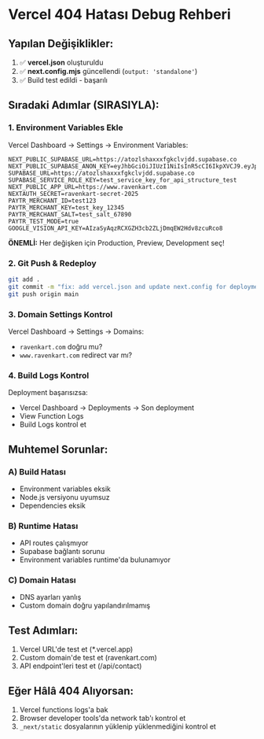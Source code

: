 # Vercel 404 Hatası Debug Rehberi

## Yapılan Değişiklikler:

1. ✅ **vercel.json** oluşturuldu
2. ✅ **next.config.mjs** güncellendi (`output: 'standalone'`)
3. ✅ Build test edildi - başarılı

## Sıradaki Adımlar (SIRASIYLA):

### 1. Environment Variables Ekle
Vercel Dashboard → Settings → Environment Variables:

```
NEXT_PUBLIC_SUPABASE_URL=https://atozlshaxxxfgkclvjdd.supabase.co
NEXT_PUBLIC_SUPABASE_ANON_KEY=eyJhbGciOiJIUzI1NiIsInR5cCI6IkpXVCJ9.eyJpc3MiOiJzdXBhYmFzZSIsInJlZiI6ImF0b3psc2hheHh4ZmdrY2x2amRkIiwicm9sZSI6ImFub24iLCJpYXQiOjE3NTU4MDEwODksImV4cCI6MjA3MTM3NzA4OX0.txY6HQnCsNO3F0ggqGRjw9LsK5baHG8Ch7L0GnktyOc
SUPABASE_URL=https://atozlshaxxxfgkclvjdd.supabase.co
SUPABASE_SERVICE_ROLE_KEY=test_service_key_for_api_structure_test
NEXT_PUBLIC_APP_URL=https://www.ravenkart.com
NEXTAUTH_SECRET=ravenkart-secret-2025
PAYTR_MERCHANT_ID=test123
PAYTR_MERCHANT_KEY=test_key_12345
PAYTR_MERCHANT_SALT=test_salt_67890
PAYTR_TEST_MODE=true
GOOGLE_VISION_API_KEY=AIzaSyAqzRCXGZH3cb2ZLjDmqEW2Hdv8zcuRco8
```

**ÖNEMLİ:** Her değişken için Production, Preview, Development seç!

### 2. Git Push & Redeploy
```bash
git add .
git commit -m "fix: add vercel.json and update next.config for deployment"
git push origin main
```

### 3. Domain Settings Kontrol
Vercel Dashboard → Settings → Domains:
- `ravenkart.com` doğru mu?
- `www.ravenkart.com` redirect var mı?

### 4. Build Logs Kontrol
Deployment başarısızsa:
- Vercel Dashboard → Deployments → Son deployment
- View Function Logs
- Build Logs kontrol et

## Muhtemel Sorunlar:

### A) Build Hatası
- Environment variables eksik
- Node.js versiyonu uyumsuz
- Dependencies eksik

### B) Runtime Hatası  
- API routes çalışmıyor
- Supabase bağlantı sorunu
- Environment variables runtime'da bulunamıyor

### C) Domain Hatası
- DNS ayarları yanlış
- Custom domain doğru yapılandırılmamış

## Test Adımları:
1. Vercel URL'de test et (*.vercel.app)
2. Custom domain'de test et (ravenkart.com)
3. API endpoint'leri test et (/api/contact)

## Eğer Hâlâ 404 Alıyorsan:
1. Vercel functions logs'a bak
2. Browser developer tools'da network tab'ı kontrol et
3. `_next/static` dosyalarının yüklenip yüklenmediğini kontrol et